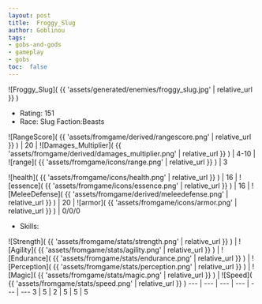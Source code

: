 ```yaml
---
layout: post
title:  Froggy_Slug
author: Goblinou
tags:
- gobs-and-gods
- gameplay
- gobs
toc:  false
---
```


![Froggy_Slug]( {{ 'assets/generated/enemies/froggy_slug.jpg' | relative_url }} )
- Rating: 151
- Race: Slug  Faction:Beasts

![RangeScore]( {{ 'assets/fromgame/derived/rangescore.png' | relative_url }} ) | 20 | ![Damages_Multiplier]( {{ 'assets/fromgame/derived/damages_multiplier.png' | relative_url }} ) | 4-10 | ![range]( {{ 'assets/fromgame/icons/range.png' | relative_url }} ) | 3


![health]( {{ 'assets/fromgame/icons/health.png' | relative_url }} ) | 16 | ![essence]( {{ 'assets/fromgame/icons/essence.png' | relative_url }} ) | 16 | ![MeleeDefense]( {{ 'assets/fromgame/derived/meleedefense.png' | relative_url }} ) | 20 | ![armor]( {{ 'assets/fromgame/icons/armor.png' | relative_url }} ) | 0/0/0

* Skills: 

![Strength]( {{ 'assets/fromgame/stats/strength.png' | relative_url }} ) | ![Agility]( {{ 'assets/fromgame/stats/agility.png' | relative_url }} ) | ![Endurance]( {{ 'assets/fromgame/stats/endurance.png' | relative_url }} ) | ![Perception]( {{ 'assets/fromgame/stats/perception.png' | relative_url }} ) | ![Magic]( {{ 'assets/fromgame/stats/magic.png' | relative_url }} ) | ![Speed]( {{ 'assets/fromgame/stats/speed.png' | relative_url }} )
--- | --- | --- | --- | --- | ---
3 | 5 | 2 | 5 | 5 | 5
